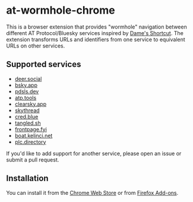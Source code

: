 # at-wormhole-chrome

This is a browser extension that provides "wormhole" navigation between different AT Protocol/Bluesky services inspired by [Dame's Shortcut](https://bsky.app/profile/did:plc:gq4fo3u6tqzzdkjlwzpb23tj/post/3lpcnyrwuzc24). The extension transforms URLs and identifiers from one service to equivalent URLs on other services.

## Supported services

- [deer.social](https://deer.social)
- [bsky.app](https://bsky.app)
- [pdsls.dev](https://pdsls.dev)
- [atp.tools](https://atp.tools)
- [clearsky.app](https://clearsky.app)
- [skythread](https://blue.mackuba.eu/skythread/)
- [cred.blue](https://cred.blue)
- [tangled.sh](https://tangled.sh)
- [frontpage.fyi](https://frontpage.fyi)
- [boat.kelinci.net](https://boat.kelinci.net)
- [plc.directory](https://plc.directory)

If you'd like to add support for another service, please open an issue or submit a pull request.

## Installation

You can install it from the [Chrome Web Store](https://chromewebstore.google.com/detail/wormhole/aihndpeeoneojofmliffjknbegmipbim) or from [Firefox Add-ons](https://addons.mozilla.org/en-GB/firefox/addon/at-wormhole/).
